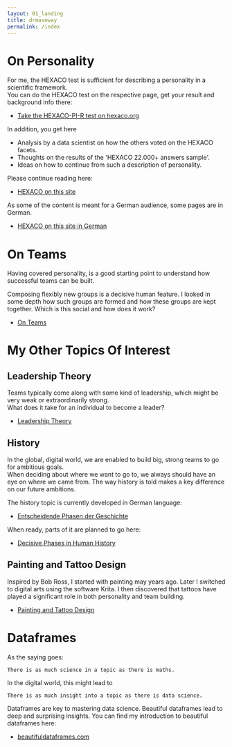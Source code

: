 ```yaml
---
layout: 01_landing
title: drmaseway
permalink: /index
---
```


# On Personality

For me, the HEXACO test is sufficient for describing a personality in a scientific framework.<br>
You can do the HEXACO test on the respective page, get your result and background info there:

- [Take the HEXACO-PI-R test on hexaco.org](http://hexaco.org/hexaco-online/)

In addition, you get here 
- Analysis by a data scientist on how the others voted on the HEXACO facets.
- Thoughts on the results of the 'HEXACO 22.000+ answers sample'.
- Ideas on how to continue from such a description of personality.

Please continue reading here:
- [HEXACO on this site](HEXACO) 

As some of the content is meant for a German audience, some pages are in German. 

- [HEXACO on this site in German](HEXACO_DE)

# On Teams

Having covered personality, is a good starting point to understand how successful teams can be built.

Composing flexibly new groups is a decisive human feature.
I looked in some depth how such groups are formed and how these groups are kept together.
Which is this social and how does it work?

- [On Teams](teams)

# My Other Topics Of Interest

## Leadership Theory

Teams typically come along with some kind of leadership, which might be very weak or extraordinarily strong.<br>
What does it take for an individual to become a leader?


- [Leadership Theory](leadership_theory)



## History

In the global, digital world, we are enabled to build big, strong teams to go for ambitious goals.<br>
When deciding about where we want to go to, we always should have an eye on where we came from.
The way history is told makes a key difference on our future ambitions.

The history topic is currently developed in German language:
- [Entscheidende Phasen der Geschichte](history_de) 

When ready, parts of it are planned to go here:
- [Decisive Phases in Human History](history) 

## Painting and Tattoo Design

Inspired by Bob Ross, I started with painting may years ago.
Later I switched to digital arts using the software Krita.
I then discovered that tattoos have played a significant role in both personality and team building.

- [Painting and Tattoo Design](https://mase69.github.io/tatmars/)


#  Dataframes

As the saying goes: 

>
    There is as much science in a topic as there is maths.

In the digital world, this might lead to

> 
    There is as much insight into a topic as there is data science.

Dataframes are key to mastering data science. 
Beautiful dataframes lead to deep and surprising insights.
You can find my introduction to beautiful dataframes here:

- [beautifuldataframes.com](https://beautifuldataframes.com)





